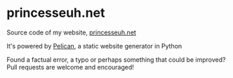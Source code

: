 # princesseuh.net

Source code of my website, [princesseuh.net](https://princesseuh.net/)

It's powered by [Pelican](http://blog.getpelican.com/), a static website generator in Python

Found a factual error, a typo or perhaps something that could be improved? Pull requests are welcome and encouraged!

